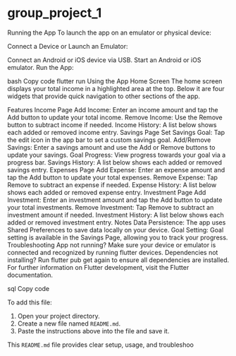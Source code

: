 # group_project_1

Running the App
To launch the app on an emulator or physical device:

Connect a Device or Launch an Emulator:

Connect an Android or iOS device via USB.
Start an Android or iOS emulator.
Run the App:

bash
Copy code
flutter run
Using the App
Home Screen
The home screen displays your total income in a highlighted area at the top. Below it are four widgets that provide quick navigation to other sections of the app.

Features
Income Page
Add Income: Enter an income amount and tap the Add button to update your total income.
Remove Income: Use the Remove button to subtract income if needed.
Income History: A list below shows each added or removed income entry.
Savings Page
Set Savings Goal: Tap the edit icon in the app bar to set a custom savings goal.
Add/Remove Savings: Enter a savings amount and use the Add or Remove buttons to update your savings.
Goal Progress: View progress towards your goal via a progress bar.
Savings History: A list below shows each added or removed savings entry.
Expenses Page
Add Expense: Enter an expense amount and tap the Add button to update your total expenses.
Remove Expense: Tap Remove to subtract an expense if needed.
Expense History: A list below shows each added or removed expense entry.
Investment Page
Add Investment: Enter an investment amount and tap the Add button to update your total investments.
Remove Investment: Tap Remove to subtract an investment amount if needed.
Investment History: A list below shows each added or removed investment entry.
Notes
Data Persistence: The app uses Shared Preferences to save data locally on your device.
Goal Setting: Goal setting is available in the Savings Page, allowing you to track your progress.
Troubleshooting
App not running? Make sure your device or emulator is connected and recognized by running flutter devices.
Dependencies not installing? Run flutter pub get again to ensure all dependencies are installed.
For further information on Flutter development, visit the Flutter documentation.

sql
Copy code

To add this file:
1. Open your project directory.
2. Create a new file named `README.md`.
3. Paste the instructions above into the file and save it.

This `README.md` file provides clear setup, usage, and troubleshoo